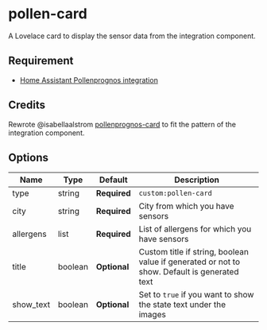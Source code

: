 # pollen-card
A Lovelace card to display the sensor data from the integration component.

## Requirement
- [Home Assistant Pollenprognos integration](https://github.com/JohNan/homeassistant-pollenprognos)

## Credits
Rewrote @isabellaalstrom [pollenprognos-card](https://github.com/isabellaalstrom/lovelace-pollenprognos-card) to fit the pattern of the integration component.

## Options

| Name | Type | Default | Description
| ---- | ---- | ------- | -----------
| type | string | **Required** | `custom:pollen-card`
| city | string | **Required** | City from which you have sensors
| allergens | list | **Required** | List of allergens for which you have sensors
| title | boolean | **Optional** | Custom title if string, boolean value if generated or not to show. Default is generated text
| show_text | boolean | **Optional** | Set to `true` if you want to show the state text under the images